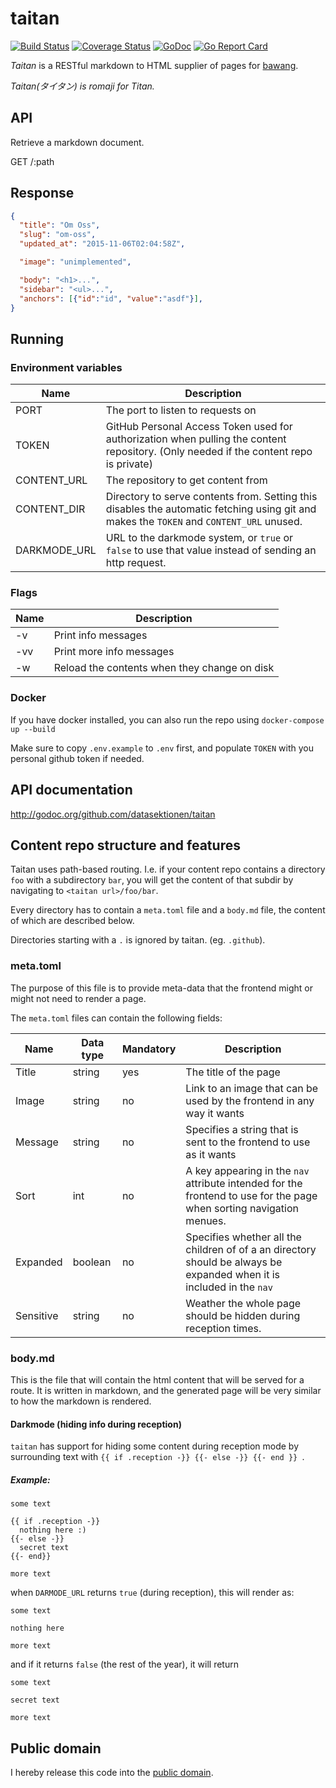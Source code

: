 # taitan

[![Build Status](https://travis-ci.org/datasektionen/taitan.svg?branch=master)](https://travis-ci.org/datasektionen/taitan)
[![Coverage Status](https://coveralls.io/repos/datasektionen/taitan/badge.svg?branch=master&service=github)](https://coveralls.io/github/datasektionen/taitan?branch=master)
[![GoDoc](https://godoc.org/github.com/datasektionen/taitan?status.svg)](https://godoc.org/github.com/datasektionen/taitan)
[![Go Report Card](http://goreportcard.com/badge/datasektionen/taitan)](http://goreportcard.com/report/datasektionen/taitan)

*Taitan* is a RESTful markdown to HTML supplier of pages for [bawang](http://github.com/datasektionen/bawang).

*Taitan(タイタン) is romaji for Titan.*

## API

Retrieve a markdown document.

GET /:path

## Response

```json
{
  "title": "Om Oss",
  "slug": "om-oss",
  "updated_at": "2015-11-06T02:04:58Z",

  "image": "unimplemented",

  "body": "<h1>...",
  "sidebar": "<ul>...",
  "anchors": [{"id":"id", "value":"asdf"}],
}
```


## Running 

### Environment variables

| Name         | Description                                                                                                                              |
| ------------ | ---------------------------------------------------------------------------------------------------------------------------------------- |
| PORT         | The port to listen to requests on                                                                                                        |
| TOKEN        | GitHub Personal Access Token used for authorization when pulling the content repository. (Only needed if the content repo is private)    |
| CONTENT_URL  | The repository to get content from                                                                                                       |
| CONTENT_DIR  | Directory to serve contents from. Setting this disables the automatic fetching using git and makes the `TOKEN` and `CONTENT_URL` unused. |
| DARKMODE_URL | URL to the darkmode system, or `true` or `false` to use that value instead of sending an http request.                                   |

### Flags

| Name | Description                                  |
| ---- | -------------------------------------------- |
| -v   | Print info messages                          |
| -vv  | Print more info messages                     |
| -w   | Reload the contents when they change on disk |

### Docker

If you have docker installed, you can also run the repo using `docker-compose up --build`

Make sure to copy `.env.example` to `.env` first, and populate `TOKEN` with you personal github token if needed.

## API documentation

http://godoc.org/github.com/datasektionen/taitan

## Content repo structure and features

Taitan uses path-based routing. I.e. if your content repo contains a directory `foo` with a subdirectory `bar`, you will get the content of that subdir by navigating to `<taitan url>/foo/bar`.

Every directory has to contain a `meta.toml` file and a `body.md` file, the content of which are described below.

Directories starting with a `.` is ignored by taitan. (eg. `.github`).

### meta.toml

The purpose of this file is to provide meta-data that the frontend might or might not need to render a page. 

The `meta.toml` files can contain the following fields:

| Name      | Data type | Mandatory | Description                                                                                                           |
| --------- | --------- | --------- | --------------------------------------------------------------------------------------------------------------------- |
| Title     | string    | yes       | The title of the page                                                                                                 |
| Image     | string    | no        | Link to an image that can be used by the frontend in any way it wants                                                 |
| Message   | string    | no        | Specifies a string that is sent to the frontend to use as it wants                                                    |
| Sort      | int       | no        | A key appearing in the `nav` attribute intended for the frontend to use for the page when sorting navigation menues.  |
| Expanded  | boolean   | no        | Specifies whether all the children of of a an directory should be always be expanded when it is included in the `nav` |
| Sensitive | string    | no        | Weather the whole page should be hidden during reception times.                                                       |


### body.md

This is the file that will contain the html content that will be served for a route. It is written in markdown, and the generated page will be very similar to how the markdown is rendered.

#### Darkmode (hiding info during reception)

`taitan` has support for hiding some content during reception mode by surrounding text with `{{ if .reception -}} {{- else -}} {{- end }} `.

##### Example:

```
some text

{{ if .reception -}}
  nothing here :)
{{- else -}}
  secret text
{{- end}}

more text

```
when `DARMODE_URL` returns `true` (during reception), this will render as:

```
some text

nothing here

more text
```
and if it returns `false` (the rest of the year), it will return
```
some text

secret text

more text
```



## Public domain

I hereby release this code into the [public domain](https://creativecommons.org/publicdomain/zero/1.0/).

